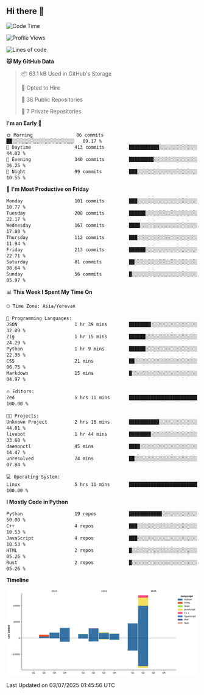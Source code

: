 ## Hi there 👋

<!--START_SECTION:waka-->
![Code Time](http://img.shields.io/badge/Code%20Time-1%2C343%20hrs%2048%20mins-blue)

![Profile Views](http://img.shields.io/badge/Profile%20Views-0-blue)

![Lines of code](https://img.shields.io/badge/From%20Hello%20World%20I%27ve%20Written-61.4%20thousand%20lines%20of%20code-blue)

**🐱 My GitHub Data** 

> 📦 63.1 kB Used in GitHub's Storage 
 > 
> 💼 Opted to Hire
 > 
> 📜 38 Public Repositories 
 > 
> 🔑 7 Private Repositories 
 > 
**I'm an Early 🐤** 

```text
🌞 Morning                86 commits          ██░░░░░░░░░░░░░░░░░░░░░░░   09.17 % 
🌆 Daytime                413 commits         ███████████░░░░░░░░░░░░░░   44.03 % 
🌃 Evening                340 commits         █████████░░░░░░░░░░░░░░░░   36.25 % 
🌙 Night                  99 commits          ███░░░░░░░░░░░░░░░░░░░░░░   10.55 % 
```
📅 **I'm Most Productive on Friday** 

```text
Monday                   101 commits         ███░░░░░░░░░░░░░░░░░░░░░░   10.77 % 
Tuesday                  208 commits         ██████░░░░░░░░░░░░░░░░░░░   22.17 % 
Wednesday                167 commits         ████░░░░░░░░░░░░░░░░░░░░░   17.80 % 
Thursday                 112 commits         ███░░░░░░░░░░░░░░░░░░░░░░   11.94 % 
Friday                   213 commits         ██████░░░░░░░░░░░░░░░░░░░   22.71 % 
Saturday                 81 commits          ██░░░░░░░░░░░░░░░░░░░░░░░   08.64 % 
Sunday                   56 commits          █░░░░░░░░░░░░░░░░░░░░░░░░   05.97 % 
```


📊 **This Week I Spent My Time On** 

```text
🕑︎ Time Zone: Asia/Yerevan

💬 Programming Languages: 
JSON                     1 hr 39 mins        ████████░░░░░░░░░░░░░░░░░   32.09 % 
Zig                      1 hr 15 mins        ██████░░░░░░░░░░░░░░░░░░░   24.29 % 
Python                   1 hr 9 mins         ██████░░░░░░░░░░░░░░░░░░░   22.36 % 
CSS                      21 mins             ██░░░░░░░░░░░░░░░░░░░░░░░   06.75 % 
Markdown                 15 mins             █░░░░░░░░░░░░░░░░░░░░░░░░   04.97 % 

🔥 Editors: 
Zed                      5 hrs 11 mins       █████████████████████████   100.00 % 

🐱‍💻 Projects: 
Unknown Project          2 hrs 16 mins       ███████████░░░░░░░░░░░░░░   44.01 % 
livebot                  1 hr 44 mins        ████████░░░░░░░░░░░░░░░░░   33.68 % 
daemonctl                45 mins             ████░░░░░░░░░░░░░░░░░░░░░   14.47 % 
unresolved               24 mins             ██░░░░░░░░░░░░░░░░░░░░░░░   07.84 % 

💻 Operating System: 
Linux                    5 hrs 11 mins       █████████████████████████   100.00 % 
```

**I Mostly Code in Python** 

```text
Python                   19 repos            ████████████░░░░░░░░░░░░░   50.00 % 
C++                      4 repos             ███░░░░░░░░░░░░░░░░░░░░░░   10.53 % 
JavaScript               4 repos             ███░░░░░░░░░░░░░░░░░░░░░░   10.53 % 
HTML                     2 repos             █░░░░░░░░░░░░░░░░░░░░░░░░   05.26 % 
Rust                     2 repos             █░░░░░░░░░░░░░░░░░░░░░░░░   05.26 % 
```



**Timeline**

![Lines of Code chart](https://raw.githubusercontent.com/0xM4LL0C/0xM4LL0C/main/assets/bar_graph.png)


 Last Updated on 03/07/2025 01:45:56 UTC
<!--END_SECTION:waka-->
